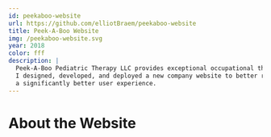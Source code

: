 ```yaml
---
id: peekaboo-website
url: https://github.com/elliotBraem/peekaboo-website
title: Peek-A-Boo Website
img: /peekaboo-website.svg
year: 2018
color: fff
description: |
  Peek-A-Boo Pediatric Therapy LLC provides exceptional occupational therapy services in the Denver, CO area.
  I designed, developed, and deployed a new company website to better represent the company’s mission and provide 
  a significantly better user experience.
---
```


About the Website
============
